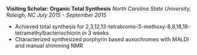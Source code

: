 **Visiting Scholar: Organic Total Synthesis**
*North Carolina State University, Raleigh, NC*
*July 2015 - September 2015*

- Achieved total synthesis for 2,3,12,13-tetrabromo-5-methoxy-8,8,18,18-tetramethylbacteriochlorin in 3 weeks
- Characterized synthesized porphyrin based auxochromes with MALDI and manual shimming NMR

